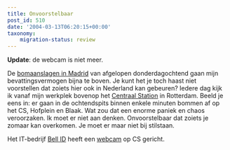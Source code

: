 ```yaml
---
title: Onvoorstelbaar
post_id: 510
date: '2004-03-13T06:20:15+00:00'
taxonomy:
    migration-status: review
---
```

**Update**: de webcam is niet meer.

De [bomaanslagen in Madrid](http://news.bbc.co.uk/2/hi/in_depth/europe/2004/madrid_train_attacks/default.stm) van afgelopen donderdagochtend gaan mijn bevattingsvermogen bijna te boven. Je kunt het je toch haast niet voorstellen dat zoiets hier ook in Nederland kan gebeuren? Iedere dag kijk ik vanaf mijn werkplek bovenop het [Centraal Station](http://www.rotterdamcentraal.com/) in Rotterdam. Beeld je eens in: er gaan in de ochtendspits binnen enkele minuten bommen af op het CS, Hofplein en Blaak. Wat zou dat een enorme paniek en chaos veroorzaken. Ik moet er niet aan denken. Onvoorstelbaar dat zoiets je zomaar kan overkomen. Je moet er maar niet bij stilstaan.

Het IT-bedrijf [Bell ID](http://www.bellid.com/) heeft een [webcam](http://www.bellid.com/html/a_web_main.htm) op CS gericht.